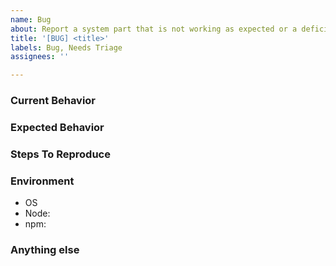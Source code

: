 ```yaml
---
name: Bug
about: Report a system part that is not working as expected or a deficiency
title: '[BUG] <title>'
labels: Bug, Needs Triage
assignees: ''

---
```


<!--
Note: Please search to see if an issue already exists for the bug you encountered.
-->

### Current Behavior
<!-- A concise description of what you're experiencing. -->

### Expected Behavior
<!-- A concise description of what you expected to happen. -->

### Steps To Reproduce

<!--
Example: steps to reproduce the behavior:
1. In this environment...
2. With this config...
3. Run '...'
4. See error...
-->

### Environment

- OS
- Node:
- npm:

<!--
Example:
- OS: Ubuntu 20.04
- Node: 13.14.0
- npm: 7.6.3
-->

### Anything else

<!--
Links? References? Anything that will give us more context about the issue that you are encountering!
-->
